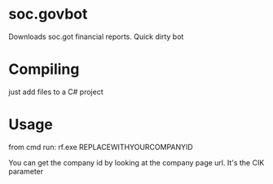 # soc.govbot
Downloads soc.got financial reports.
Quick dirty bot

# Compiling
just add files to a C# project

# Usage
from cmd run:
rf.exe REPLACEWITHYOURCOMPANYID

You can get the company id by looking at the company page url. It's the CIK parameter
